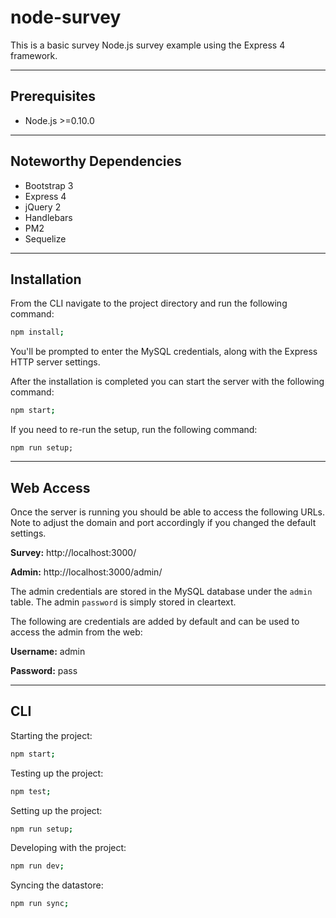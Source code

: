 # node-survey

This is a basic survey Node.js survey example using the Express 4 framework.

---

## Prerequisites

- Node.js >=0.10.0

---

## Noteworthy Dependencies

- Bootstrap 3
- Express 4
- jQuery 2
- Handlebars
- PM2
- Sequelize

---

## Installation

From the CLI navigate to the project directory and run the following command:

```bash
npm install;
```

You'll be prompted to enter the MySQL credentials, along with the Express HTTP server settings.

After the installation is completed you can start the server with the following command:

```bash
npm start;
```

If you need to re-run the setup, run the following command:

```
npm run setup;
```

---

## Web Access

Once the server is running you should be able to access the following URLs.
Note to adjust the domain and port accordingly if you changed the default settings.

**Survey:** http://localhost:3000/

**Admin:** http://localhost:3000/admin/

The admin credentials are stored in the MySQL database under the `admin` table.
The admin `password` is simply stored in cleartext.

The following are credentials are added by default and can be used to access the admin from the web:

**Username:** admin

**Password:** pass

---

## CLI

Starting the project:

```bash
npm start;
```

Testing up the project:

```bash
npm test;
```

Setting up the project:

```bash
npm run setup;
```

Developing with the project:

```bash
npm run dev;
```

Syncing the datastore:

```bash
npm run sync;
```
